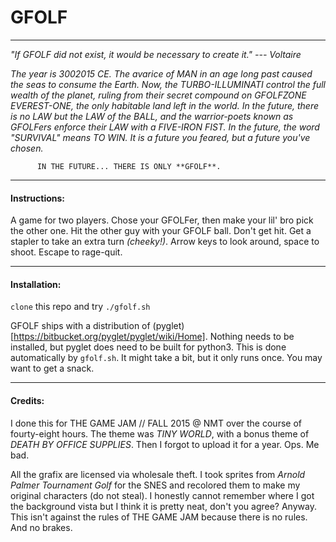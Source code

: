 # GFOLF
_______

*"If GFOLF did not exist, it would be necessary to create it."*
                                                 *--- Voltaire*

*The year is 3002015 CE. The avarice of MAN in an age long past
caused the seas to consume the Earth. Now, the TURBO-ILLUMINATI
control the full wealth of the planet, ruling from their secret
compound on GFOLFZONE EVEREST-ONE, the only habitable land left
in the world. In the future, there is no LAW but the LAW of the
BALL, and the warrior-poets known as GFOLFers enforce their LAW
with a FIVE-IRON FIST. In the future, the word "SURVIVAL" means
TO WIN. It is a future you feared, but a future you've chosen.*

          IN THE FUTURE... THERE IS ONLY **GFOLF**.

_______________________________________________________________

#### Instructions:

A game for two players. Chose your GFOLFer, then make your lil'
bro pick the other one. Hit the other guy with your GFOLF ball.
Don't get hit. Get a stapler to take an extra turn *(cheeky!)*.
Arrow keys to look around, space to shoot. Escape to rage-quit.

_______________________________________________________________

#### Installation:

`clone` this repo and try `./gfolf.sh`

GFOLF ships with a distribution of
(pyglet)[https://bitbucket.org/pyglet/pyglet/wiki/Home].
Nothing needs to be installed, but pyglet does need to be built
for python3. This is done automatically by `gfolf.sh`. It might
take a bit, but it only runs once. You may want to get a snack.

_______________________________________________________________

#### Credits:

I done this for THE GAME JAM // FALL 2015 @ NMT over the course
of fourty-eight hours. The theme was *TINY WORLD*, with a bonus
theme of *DEATH BY OFFICE SUPPLIES*. Then I forgot to upload it
for a year. Ops. Me bad.

All the grafix are licensed via wholesale theft. I took sprites
from *Arnold Palmer Tournament Golf* for the SNES and recolored
them to make my original characters (do not steal).  I honestly
cannot remember where I got the background vista but I think it
is pretty neat, don't you agree? Anyway. This isn't against the
rules of THE GAME JAM because there is no rules. And no brakes.
